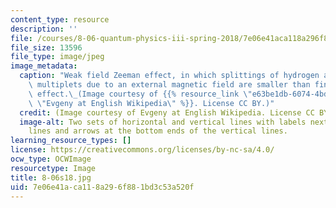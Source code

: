 ```yaml
---
content_type: resource
description: ''
file: /courses/8-06-quantum-physics-iii-spring-2018/7e06e41aca118a296f881bd3c53a520f_8-06s18.jpg
file_size: 13596
file_type: image/jpeg
image_metadata:
  caption: "Weak field Zeeman effect, in which splittings of hydrogen atom degenerate\
    \ multiplets due to an external magnetic field are smaller than fine-structure\
    \ effect.\_(Image courtesy of {{% resource_link \"e63be1db-6074-4bdd-b4f6-675cc51ab12b\"\
    \ \"Evgeny at English Wikipedia\" %}}. License CC BY.)"
  credit: (Image courtesy of Evgeny at English Wikipedia. License CC BY)
  image-alt: Two sets of horizontal and vertical lines with labels next to the horizontal
    lines and arrows at the bottom ends of the vertical lines.
learning_resource_types: []
license: https://creativecommons.org/licenses/by-nc-sa/4.0/
ocw_type: OCWImage
resourcetype: Image
title: 8-06s18.jpg
uid: 7e06e41a-ca11-8a29-6f88-1bd3c53a520f
---
```

